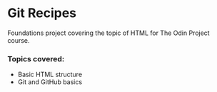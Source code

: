 # Git Recipes

Foundations project covering the topic of HTML for The Odin Project course.

### Topics covered:

-   Basic HTML structure
-   Git and GitHub basics
